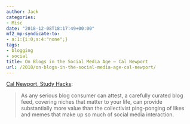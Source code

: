 ```yaml
---
author: Jack
categories:
- Misc
date: "2018-12-08T18:17:49+00:00"
mf2_mp-syndicate-to:
- a:1:{i:0;s:4:"none";}
tags:
- blogging
- social
title: On Blogs in the Social Media Age – Cal Newport
url: /2018/on-blogs-in-the-social-media-age-cal-newport/
---
```

[Cal Newport, Study Hacks][1]:

> As any serious blog consumer can attest, a carefully curated blog feed, covering niches that matter to your life, can provide substantially more value than the collectivist ping-ponging of likes and memes that make up so much of social media interaction.

 [1]: http://calnewport.com/blog/2018/12/07/on-blogs-in-the-social-media-age/